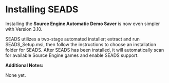 # Installing SEADS #

Installing the **Source Engine Automatic Demo Saver** is now even simpler with Version 3.10.

SEADS utilizes a two-stage automated installer; extract and run SEADS\_Setup.msi, then follow the instructions to choose an installation folder for SEADS.  After SEADS has been installed, it will automatically scan for available Source Engine games and enable SEADS support.

**Additional Notes:**

None yet.